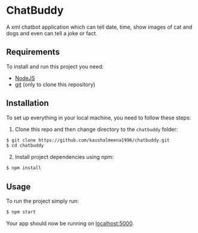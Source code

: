 # ChatBuddy

A xml chatbot application which can tell date, time, show images of cat and dogs and even can tell a joke or fact.

## Requirements

To install and run this project you need:

- [NodeJS](https://nodejs.org/ "NodeJS")
- [git](https://git-scm.com/downloads "git") (only to clone this repository)

## Installation

To set up everything in your local machine, you need to follow these steps:

1. Clone this repo and then change directory to the `chatbuddy` folder:

```bash
$ git clone https://github.com/kaushalmeena1996/chatbuddy.git
$ cd chatbuddy
```

2. Install project dependencies using npm:

```bash
$ npm install
```

## Usage

To run the project simply run:

```bash
$ npm start
```

Your app should now be running on [localhost:5000](http://localhost:5000/).
